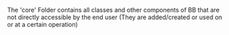 The 'core' Folder contains all classes and other components of BB that are not directly accessible by the end user (They are added/created or used on or at a certain operation)
